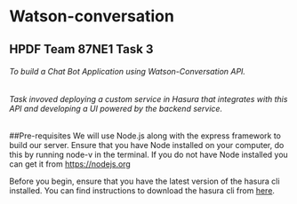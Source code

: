 # Watson-conversation
## HPDF Team 87NE1 Task 3
###### To build a Chat Bot Application using Watson-Conversation API.
###### Task invoved deploying a custom service in Hasura that integrates with this API and developing a UI powered by the backend service.

##Pre-requisites
We will use Node.js along with the express framework to build our server. Ensure that you have Node installed on your computer, do this by running node-v in the terminal. If you do not have Node installed you can get it from https://nodejs.org

Before you begin, ensure that you have the latest version of the hasura cli installed. You can find instructions to download the hasura cli from [here](https://docs.hasura.io/0.15/manual/install-hasura-cli.html).
